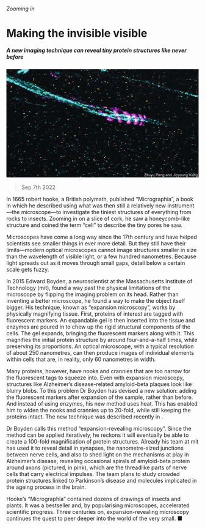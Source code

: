 ###### Zooming in

# Making the invisible visible 

##### A new imaging technique can reveal tiny protein structures like never before 

![image](images/20220910_STP004.jpg) 

> Sep 7th 2022 

In 1665 robert hooke, a British polymath, published “Micrographia”, a book in which he described using what was then still a relatively new instrument—the microscope—to investigate the tiniest structures of everything from rocks to insects. Zooming in on a slice of cork, he saw a honeycomb-like structure and coined the term “cell” to describe the tiny pores he saw. 

Microscopes have come a long way since the 17th century and have helped scientists see smaller things in ever more detail. But they still have their limits—modern optical microscopes cannot image structures smaller in size than the wavelength of visible light, or a few hundred nanometres. Because light spreads out as it moves through small gaps, detail below a certain scale gets fuzzy.

In 2015 Edward Boyden, a neuroscientist at the Massachusetts Institute of Technology (mit), found a way past the physical limitations of the microscope by flipping the imaging problem on its head. Rather than inventing a better microscope, he found a way to make the object itself bigger. His technique, known as “expansion microscopy”, works by physically magnifying tissue. First, proteins of interest are tagged with fluorescent markers. An expandable gel is then inserted into the tissue and enzymes are poured in to chew up the rigid structural components of the cells. The gel expands, bringing the fluorescent markers along with it. This magnifies the initial protein structure by around four-and-a-half times, while preserving its proportions. An optical microscope, with a typical resolution of about 250 nanometres, can then produce images of individual elements within cells that are, in reality, only 60 nanometres in width.

Many proteins, however, have nooks and crannies that are too narrow for the fluorescent tags to squeeze into. Even with expansion microscopy, structures like Alzheimer’s disease-related amyloid-beta plaques look like blurry blobs. To this problem Dr Boyden has devised a new solution: adding the fluorescent markers after expansion of the sample, rather than before. And instead of using enzymes, his new method uses heat. This has enabled him to widen the nooks and crannies up to 20-fold, while still keeping the proteins intact. The new technique was described recently in .

Dr Boyden calls this method “expansion-revealing microscopy”. Since the method can be applied iteratively, he reckons it will eventually be able to create a 100-fold magnification of protein structures. Already his team at mit has used it to reveal detail in synapses, the nanometre-sized junctions between nerve cells, and also to shed light on the mechanisms at play in Alzheimer’s disease, revealing occasional spirals of amyloid-beta protein around axons (pictured, in pink), which are the threadlike parts of nerve cells that carry electrical impulses. The team plans to study crowded protein structures linked to Parkinson’s disease and molecules implicated in the ageing process in the brain.

Hooke’s “Micrographia” contained dozens of drawings of insects and plants. It was a bestseller and, by popularising microscopes, accelerated scientific progress. Three centuries on, expansion-revealing microscopy continues the quest to peer deeper into the world of the very small. ■


